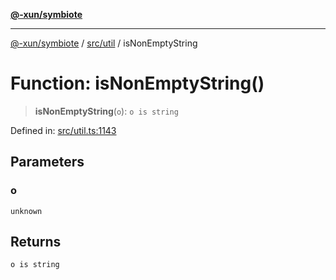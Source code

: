 [**@-xun/symbiote**](../../../README.md)

***

[@-xun/symbiote](../../../README.md) / [src/util](../README.md) / isNonEmptyString

# Function: isNonEmptyString()

> **isNonEmptyString**(`o`): `o is string`

Defined in: [src/util.ts:1143](https://github.com/Xunnamius/symbiote/blob/6cd9803a2f37849e57efc78412bcf20f1a002bf9/src/util.ts#L1143)

## Parameters

### o

`unknown`

## Returns

`o is string`
